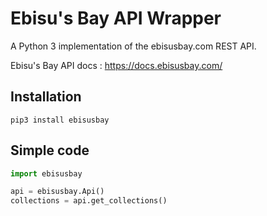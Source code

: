 # Ebisu's Bay API Wrapper

A Python 3 implementation of the ebisusbay.com REST API.

Ebisu's Bay API docs : https://docs.ebisusbay.com/ 

## Installation
```
pip3 install ebisusbay
```

## Simple code
```python
import ebisusbay

api = ebisusbay.Api()
collections = api.get_collections()
```
